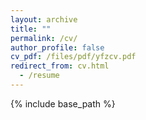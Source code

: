 ```yaml
---
layout: archive
title: ""
permalink: /cv/
author_profile: false
cv_pdf: /files/pdf/yfzcv.pdf
redirect_from: cv.html
  - /resume
---
```


{% include base_path %}

 

